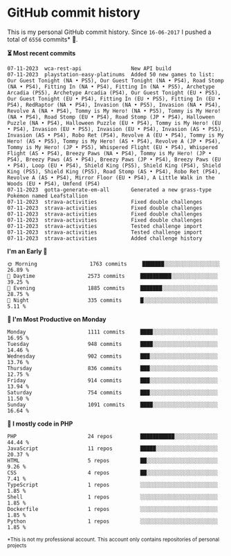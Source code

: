 # GitHub commit history
This is my personal GitHub commit history. Since <!--START_SECTION:first-commit-date-->`16-06-2017`<!--END_SECTION:first-commit-date--> I pushed a total of <!--START_SECTION:total-commit-count-->`6556`<!--END_SECTION:total-commit-count--> commits* 🎉.

<!--START_SECTION:most-recent-commits-->
**⏳ Most recent commits**
                                        
```text
07-11-2023  wca-rest-api                New API build
07-11-2023  playstation-easy-platinums  Added 50 new games to list: Our Guest Tonight (NA • PS5), Our Guest Tonight (NA • PS4), Road Stomp (NA • PS4), Fitting In (NA • PS4), Fitting In (NA • PS5), Archetype Arcadia (PS5), Archetype Arcadia (PS4), Our Guest Tonight (EU • PS5), Our Guest Tonight (EU • PS4), Fitting In (EU • PS5), Fitting In (EU • PS4), RedRaptor (NA • PS4), Invasion (NA • PS5), Invasion (NA • PS4), Revolve A (NA • PS4), Tommy is My Hero! (NA • PS5), Tommy is My Hero! (NA • PS4), Road Stomp (EU • PS4), Road Stomp (JP • PS4), Halloween Puzzle (NA • PS4), Halloween Puzzle (EU • PS4), Tommy is My Hero! (EU • PS4), Invasion (EU • PS5), Invasion (EU • PS4), Invasion (AS • PS5), Invasion (AS • PS4), Robo Ret (PS4), Revolve A (EU • PS4), Tommy is My Hero! (AS • PS5), Tommy is My Hero! (AS • PS4), Revolve A (JP • PS4), Tommy is My Hero! (JP • PS5), Whispered Flight (EU • PS4), Whispered Flight (AS • PS4), Breezy Paws (NA • PS4), Tommy is My Hero! (JP • PS4), Breezy Paws (AS • PS4), Breezy Paws (JP • PS4), Breezy Paws (EU • PS4), Loop (EU • PS4), Shield King (PS5), Shield King (PS4), Shield King (PS5), Shield King (PS5), Road Stomp (AS • PS4), Robo Ret (PS4), Revolve A (AS • PS4), Mirror Floor (EU • PS4), A Little Walk in the Woods (EU • PS4), Umfend (PS4)
07-11-2023  gotta-generate-em-all       Generated a new grass-type Pokémon named Leafstallion
07-11-2023  strava-activities           Fixed double challenges
07-11-2023  strava-activities           Fixed double challenges
07-11-2023  strava-activities           Fixed double challenges
07-11-2023  strava-activities           Fixed double challenges
07-11-2023  strava-activities           Tested challenge import
07-11-2023  strava-activities           Tested challenge import
07-11-2023  strava-activities           Added challenge history
```
<!--END_SECTION:most-recent-commits-->  

<!--START_SECTION:commits-per-day-time-->
**I&#039;m an Early 🐤**

```text
🌞 Morning                 1763 commits     ███████░░░░░░░░░░░░░░░░░░   26.89 %
🌆 Daytime                 2573 commits     ██████████░░░░░░░░░░░░░░░   39.25 %
🌃 Evening                 1885 commits     ███████░░░░░░░░░░░░░░░░░░   28.75 %
🌙 Night                   335 commits      █░░░░░░░░░░░░░░░░░░░░░░░░   5.11 %
```
<!--END_SECTION:commits-per-day-time-->  

<!--START_SECTION:commits-per-weekday-->
**📅 I&#039;m Most Productive on Monday**

```text
Monday                    1111 commits     ████░░░░░░░░░░░░░░░░░░░░░   16.95 %
Tuesday                   948 commits      ████░░░░░░░░░░░░░░░░░░░░░   14.46 %
Wednesday                 902 commits      ███░░░░░░░░░░░░░░░░░░░░░░   13.76 %
Thursday                  836 commits      ███░░░░░░░░░░░░░░░░░░░░░░   12.75 %
Friday                    914 commits      ███░░░░░░░░░░░░░░░░░░░░░░   13.94 %
Saturday                  754 commits      ███░░░░░░░░░░░░░░░░░░░░░░   11.50 %
Sunday                    1091 commits     ████░░░░░░░░░░░░░░░░░░░░░   16.64 %
```
<!--END_SECTION:commits-per-weekday-->  

<!--START_SECTION:repos-per-language-->
**💬 I mostly code in PHP**

```text
PHP                       24 repos         ███████████░░░░░░░░░░░░░░   44.44 %
JavaScript                11 repos         █████░░░░░░░░░░░░░░░░░░░░   20.37 %
HTML                      5 repos          ██░░░░░░░░░░░░░░░░░░░░░░░   9.26 %
CSS                       4 repos          ██░░░░░░░░░░░░░░░░░░░░░░░   7.41 %
TypeScript                1 repos          ░░░░░░░░░░░░░░░░░░░░░░░░░   1.85 %
Shell                     1 repos          ░░░░░░░░░░░░░░░░░░░░░░░░░   1.85 %
Dockerfile                1 repos          ░░░░░░░░░░░░░░░░░░░░░░░░░   1.85 %
Python                    1 repos          ░░░░░░░░░░░░░░░░░░░░░░░░░   1.85 %
```
<!--END_SECTION:repos-per-language-->  

<sub>*This is not my professional account. This account only contains repositories of personal projects</sub>
